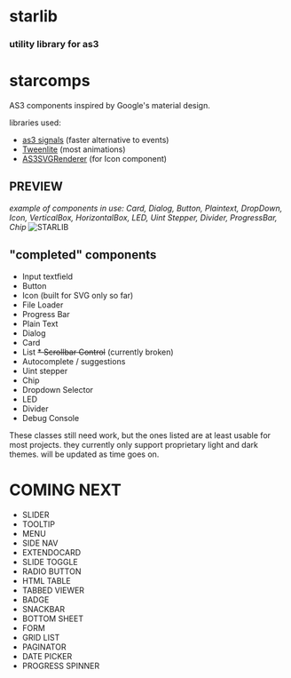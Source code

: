 # starlib
### utility library for as3

# starcomps
AS3 components inspired by Google's material design.

libraries used:
* [as3 signals](https://github.com/robertpenner/as3-signals) (faster alternative to events)
* [Tweenlite](https://github.com/greensock/GreenSock-AS3) (most animations)
* [AS3SVGRenderer](https://github.com/lucaslorentz/AS3SVGRenderer) (for Icon component)

## PREVIEW
_example of components in use: Card, Dialog, Button, Plaintext, DropDown, Icon, VerticalBox, HorizontalBox, LED, Uint Stepper, Divider, ProgressBar, Chip_ 
![STARLIB](https://github.com/blaxstar/starlib/assets/6477128/b49ea5b1-e74b-4cd3-b771-84a33c7a4a9e)


## "completed" components

* Input textfield
* Button
* Icon (built for SVG only so far)
* File Loader
* Progress Bar
* Plain Text
* Dialog
* Card
* List
~~* Scrollbar Control~~ (currently broken)
* Autocomplete / suggestions
* Uint stepper
* Chip
* Dropdown Selector
* LED
* Divider
* Debug Console

These classes still need work, but the ones listed are at least usable for most projects.
they currently only support proprietary light and dark themes. will be updated as time goes on. 

COMING NEXT
============
* SLIDER
* TOOLTIP
* MENU
* SIDE NAV
*	EXTENDOCARD
*	SLIDE TOGGLE
*	RADIO BUTTON
*	HTML TABLE
*	TABBED VIEWER
*	BADGE
*	SNACKBAR
*	BOTTOM SHEET
*	FORM
*	GRID LIST
*	PAGINATOR
*	DATE PICKER
*	PROGRESS SPINNER


